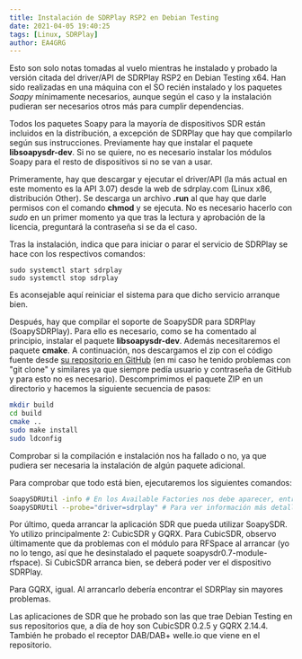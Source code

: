 ```yaml
---
title: Instalación de SDRPlay RSP2 en Debian Testing
date: 2021-04-05 19:40:25
tags: [Linux, SDRPlay]
author: EA4GRG
---
```


Esto son solo notas tomadas al vuelo mientras he instalado y probado la versión citada del driver/API de SDRPlay RSP2 en Debian Testing x64. Han sido realizadas en una máquina con el SO recién instalado y los paquetes _Soapy_ mínimamente necesarios, aunque según el caso y la instalación pudieran ser necesarios otros más para cumplir dependencias.

<!-- more -->

Todos los paquetes Soapy para la mayoría de dispositivos SDR están incluidos en la distribución, a excepción de SDRPlay que hay que compilarlo según sus instrucciones. Previamente hay que instalar el paquete **libsoapysdr-dev**.
Si no se quiere, no es necesario instalar los módulos Soapy para el resto de dispositivos si no se van a usar.

Primeramente, hay que descargar y ejecutar el driver/API (la más actual en este momento es la API 3.07) desde la web de sdrplay.com (Linux x86, distribución Other).
Se descarga un archivo **.run** al que hay que darle permisos con el comando **chmod** y se ejecuta. No es necesario hacerlo con _sudo_ en un primer momento ya que tras la lectura y aprobación de la licencia, preguntará la contraseña si se da el caso.

Tras la instalación, indica que para iniciar o parar el servicio de SDRPlay se hace con los respectivos comandos:

```
sudo systemctl start sdrplay
sudo systemctl stop sdrplay
```

Es aconsejable aquí reiniciar el sistema para que dicho servicio arranque bien.

Después, hay que compilar el soporte de SoapySDR para SDRPlay (SoapySDRPlay). Para ello es necesario, como se ha comentado al principio, instalar el paquete **libsoapysdr-dev**. Además necesitaremos el paquete **cmake**.
A continuación, nos descargamos el zip con el código fuente desde [su repositorio en GitHub](https://github.com/pothosware/SoapySDRPlay3/archive/refs/heads/master.zip) (en mi caso he tenido problemas con "git clone" y similares ya que siempre pedía usuario y contraseña de GitHub y para esto no es necesario). Descomprimimos el paquete ZIP en un directorio y hacemos la siguiente secuencia de pasos:

```BASH
mkdir build
cd build
cmake ..
sudo make install
sudo ldconfig
```

Comprobar si la compilación e instalación nos ha fallado o no, ya que pudiera ser necesaria la instalación de algún paquete adicional.

Para comprobar que todo está bien, ejecutaremos los siguientes comandos:
```BASH
SoapySDRUtil -info # En los Available Factories nos debe aparecer, entre otros, SDRPlay.
SoapySDRUtil --probe="driver=sdrplay" # Para ver información más detallada del SDRPlay.
```

Por último, queda arrancar la aplicación SDR que pueda utilizar SoapySDR. Yo utilizo principalmente 2: CubicSDR y GQRX.
Para CubicSDR, observo últimamente que da problemas con el módulo para RFSpace al arrancar (yo no lo tengo, así que he desinstalado el paquete soapysdr0.7-module-rfspace). Si CubicSDR arranca bien, se deberá poder ver el dispositivo SDRPlay.

Para GQRX, igual. Al arrancarlo debería encontrar el SDRPlay sin mayores problemas.

Las aplicaciones de SDR que he probado son las que trae Debian Testing en sus repositorios que, a día de hoy son CubicSDR 0.2.5 y GQRX 2.14.4. También he probado el receptor DAB/DAB+ welle.io que viene en el repositorio.
